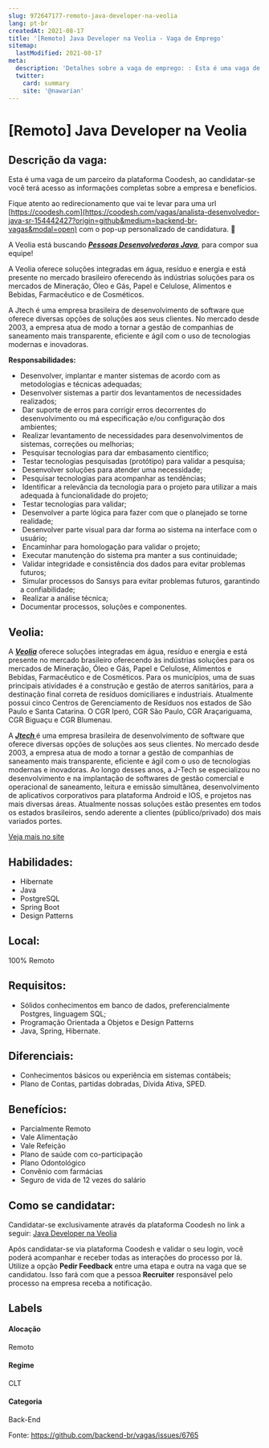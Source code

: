 ```yaml
---
slug: 972647177-remoto-java-developer-na-veolia
lang: pt-br
createdAt: 2021-08-17
title: '[Remoto] Java Developer na Veolia - Vaga de Emprego'
sitemap:
  lastModified: 2021-08-17
meta:
  description: 'Detalhes sobre a vaga de emprego: : Esta é uma vaga de um parceiro da plataforma Coodesh, ao candidatar-se você terá acesso as informações completas sobre a empresa e benefícios.  Fique atento ao redirecionamento que vai te levar para uma url [https://coodesh.com](https://coodesh.com/vagas/analista-desenvolvedor-java-sr-154442427?origin=github&medium=backend-br-vagas&modal=open) com o pop-up personalizado de candidatura. 👋 <p>A Veolia está buscando <strong><em><ins>Pessoas Desenvolvedoras Java</ins></em></strong>, para compor sua equipe!</p> <p>A Veolia oferece soluções integradas em água, resíduo e energia e está presente no mercado brasileiro oferecendo às indústrias soluções para os mercados de Mineração, Óleo e Gás, Papel e Celulose, Alimentos e Bebidas, Farmacêutico e de Cosméticos.&nbsp;</p> <p>A Jtech é uma empresa brasileira de desenvolvimento de software que oferece diversas opções de soluções aos seus clientes. No mercado desde 2003, a empresa atua de modo a tornar a gestão de companhias de saneamento mais transparente, eficiente e ágil com o uso de tecnologias modernas e inovadoras.&nbsp;</p> <p><strong>Responsabilidades:</strong></p> <ul> <li>Desenvolver, implantar e manter sistemas de acordo com as metodologias e técnicas adequadas;</li> <li>Desenvolver sistemas a partir dos levantamentos de necessidades realizados;</li> <li>&nbsp;Dar suporte de erros para corrigir erros decorrentes do desenvolvimento ou má especificação e/ou configuração dos ambientes;</li> <li>&nbsp;Realizar levantamento de necessidades para desenvolvimentos de sistemas, correções ou melhorias;</li> <li>&nbsp;Pesquisar tecnologias para dar embasamento científico;</li> <li>&nbsp;Testar tecnologias pesquisadas (protótipo) para validar a pesquisa;</li> <li>&nbsp;Desenvolver soluções para atender uma necessidade;</li> <li>&nbsp;Pesquisar tecnologias para acompanhar as tendências;</li> <li>&nbsp;Identificar a relevância da tecnologia para o projeto para utilizar a mais adequada à funcionalidade do projeto;</li> <li>&nbsp;Testar tecnologias para validar;</li> <li>&nbsp;Desenvolver a parte lógica para fazer com que o planejado se torne realidade;</li> <li>&nbsp;Desenvolver parte visual para dar forma ao sistema na interface com o usuário;</li> <li>&nbsp;Encaminhar para homologação para validar o projeto;</li> <li>&nbsp;Executar manutenção do sistema pra manter a sus continuidade;</li> <li>&nbsp;Validar integridade e consistência dos dados para evitar problemas futuros;</li> <li>&nbsp;Simular processos do Sansys para evitar problemas futuros, garantindo a confiabilidade;</li> <li>&nbsp;Realizar a análise técnica;</li> <li>Documentar processos, soluções e componentes.</li> </ul>'
  twitter:
    card: summary
    site: '@nawarian'
---
```


# [Remoto] Java Developer na Veolia

## Descrição da vaga: 
Esta é uma vaga de um parceiro da plataforma Coodesh, ao candidatar-se você terá acesso as informações completas sobre a empresa e benefícios.


Fique atento ao redirecionamento que vai te levar para uma url [https://coodesh.com](https://coodesh.com/vagas/analista-desenvolvedor-java-sr-154442427?origin=github&medium=backend-br-vagas&modal=open) com o pop-up personalizado de candidatura. 👋
<p>A Veolia está buscando <strong><em><ins>Pessoas Desenvolvedoras Java</ins></em></strong>, para compor sua equipe!</p>
<p>A Veolia oferece soluções integradas em água, resíduo e energia e está presente no mercado brasileiro oferecendo às indústrias soluções para os mercados de Mineração, Óleo e Gás, Papel e Celulose, Alimentos e Bebidas, Farmacêutico e de Cosméticos.&nbsp;</p>
<p>A Jtech é uma empresa brasileira de desenvolvimento de software que oferece diversas opções de soluções aos seus clientes. No mercado desde 2003, a empresa atua de modo a tornar a gestão de companhias de saneamento mais transparente, eficiente e ágil com o uso de tecnologias modernas e inovadoras.&nbsp;</p>
<p><strong>Responsabilidades:</strong></p>
<ul>
<li>Desenvolver, implantar e manter sistemas de acordo com as metodologias e técnicas adequadas;</li>
<li>Desenvolver sistemas a partir dos levantamentos de necessidades realizados;</li>
<li>&nbsp;Dar suporte de erros para corrigir erros decorrentes do desenvolvimento ou má especificação e/ou configuração dos ambientes;</li>
<li>&nbsp;Realizar levantamento de necessidades para desenvolvimentos de sistemas, correções ou melhorias;</li>
<li>&nbsp;Pesquisar tecnologias para dar embasamento científico;</li>
<li>&nbsp;Testar tecnologias pesquisadas (protótipo) para validar a pesquisa;</li>
<li>&nbsp;Desenvolver soluções para atender uma necessidade;</li>
<li>&nbsp;Pesquisar tecnologias para acompanhar as tendências;</li>
<li>&nbsp;Identificar a relevância da tecnologia para o projeto para utilizar a mais adequada à funcionalidade do projeto;</li>
<li>&nbsp;Testar tecnologias para validar;</li>
<li>&nbsp;Desenvolver a parte lógica para fazer com que o planejado se torne realidade;</li>
<li>&nbsp;Desenvolver parte visual para dar forma ao sistema na interface com o usuário;</li>
<li>&nbsp;Encaminhar para homologação para validar o projeto;</li>
<li>&nbsp;Executar manutenção do sistema pra manter a sus continuidade;</li>
<li>&nbsp;Validar integridade e consistência dos dados para evitar problemas futuros;</li>
<li>&nbsp;Simular processos do Sansys para evitar problemas futuros, garantindo a confiabilidade;</li>
<li>&nbsp;Realizar a análise técnica;</li>
<li>Documentar processos, soluções e componentes.</li>
</ul>

## Veolia: 
 <p>A <strong><em><ins>Veolia</ins></em></strong> oferece soluções integradas em água, resíduo e energia e está presente no mercado brasileiro oferecendo às indústrias soluções para os mercados de Mineração, Óleo e Gás, Papel e Celulose, Alimentos e Bebidas, Farmacêutico e de Cosméticos. Para os municípios, uma de suas principais atividades é a construção e gestão de aterros sanitários, para a destinação final correta de resíduos domiciliares e industriais. Atualmente possui cinco Centros de Gerenciamento de Resíduos nos estados de São Paulo e Santa Catarina. O CGR Iperó, CGR São Paulo, CGR Araçariguama, CGR Biguaçu e CGR Blumenau.</p>

<p>A <strong><em><ins>Jtech </ins></em></strong>é uma empresa brasileira de desenvolvimento de software que oferece diversas opções de soluções aos seus clientes. No mercado desde 2003, a empresa atua de modo a tornar a gestão de companhias de saneamento mais transparente, eficiente e ágil com o uso de tecnologias modernas e inovadoras. Ao longo desses anos, a J-Tech se especializou no desenvolvimento e na implantação de softwares de gestão comercial e operacional de saneamento, leitura e emissão simultânea, desenvolvimento de aplicativos corporativos para plataforma Android e IOS, e projetos nas mais diversas áreas. Atualmente nossas soluções estão presentes em todos os estados brasileiros, sendo aderente a clientes (público/privado) dos mais variados portes.</p><a href='https://coodesh.com/empresas/veolia'>Veja mais no site</a>

 ## Habilidades: 
 - Hibernate 
- Java 
- PostgreSQL 
- Spring Boot 
- Design Patterns
## Local: 
 100% Remoto
## Requisitos: 
 - Sólidos conhecimentos em banco de dados, preferencialmente Postgres, linguagem SQL; 
- Programação Orientada a Objetos e Design Patterns 
- Java, Spring, Hibernate.
## Diferenciais: 
 - Conhecimentos básicos ou experiência em sistemas contábeis; 
- Plano de Contas, partidas dobradas, Dívida Ativa, SPED.
## Benefícios: 
 - Parcialmente Remoto 
- Vale Alimentação 
- Vale Refeição 
- Plano de saúde com co-participação 
- Plano Odontológico 
- Convênio com farmácias 
- Seguro de vida de 12 vezes do salário
## Como se candidatar:
Candidatar-se exclusivamente através da plataforma Coodesh no link a seguir: [Java Developer na Veolia](https://coodesh.com/vagas/analista-desenvolvedor-java-sr-154442427?origin=github&medium=backend-br-vagas&modal=open)


Após candidatar-se via plataforma Coodesh e validar o seu login, você poderá acompanhar e receber todas as interações do processo por lá. Utilize a opção **Pedir Feedback** entre uma etapa e outra na vaga que se candidatou. Isso fará com que a pessoa **Recruiter** responsável pelo processo na empresa receba a notificação.
## Labels
#### Alocação
Remoto
#### Regime
CLT
#### Categoria
Back-End

Fonte: https://github.com/backend-br/vagas/issues/6765